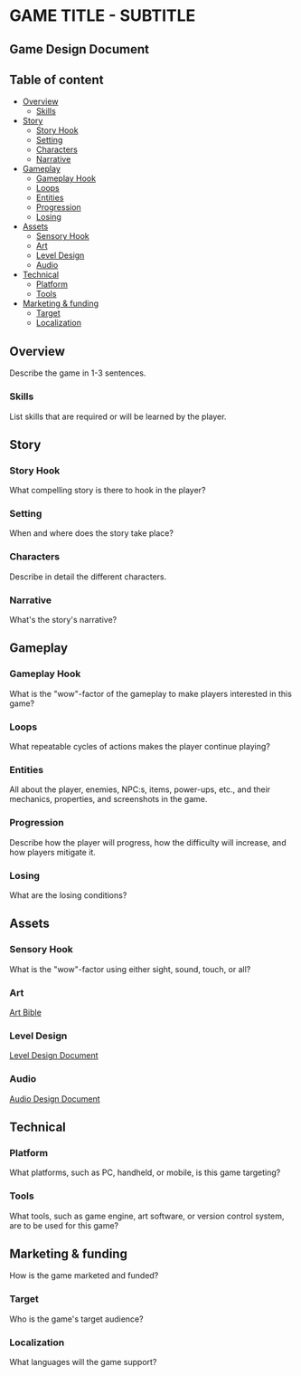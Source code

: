 # GAME TITLE - SUBTITLE

## Game Design Document

## Table of content

- [Overview](#overview)
    - [Skills](#skills)
- [Story](#story)
    - [Story Hook](#story-hook)
	- [Setting](#setting)
    - [Characters](#characters)
    - [Narrative](#narrative)
- [Gameplay](#gameplay)
    - [Gameplay Hook](#gameplay-hook)
	- [Loops](#loops)
    - [Entities](#entities)
    - [Progression](#progression)
    - [Losing](#losing)
- [Assets](#assets)
    - [Sensory Hook](#sensory-hook)
	- [Art](#art)
	- [Level Design](#level-design)
    - [Audio](#audio)
- [Technical](#technical)
    - [Platform](#platform)
    - [Tools](#tools)
- [Marketing & funding](#marketing--funding)
    - [Target](#target)
    - [Localization](#localization)

## Overview

Describe the game in 1-3 sentences.

### Skills

List skills that are required or will be learned by the player.

## Story

### Story Hook

What compelling story is there to hook in the player?

### Setting

When and where does the story take place?

### Characters

Describe in detail the different characters.

### Narrative

What's the story's narrative?

## Gameplay

### Gameplay Hook

What is the "wow"-factor of the gameplay to make players interested in this game?

### Loops

What repeatable cycles of actions makes the player continue playing?

### Entities

All about the player, enemies, NPC:s, items, power-ups, etc., and their mechanics, properties, and screenshots in the game.

### Progression

Describe how the player will progress, how the difficulty will increase, and how players mitigate it.

### Losing

What are the losing conditions?

## Assets

### Sensory Hook

What is the "wow"-factor using either sight, sound, touch, or all?

### Art

[Art Bible](#)

### Level Design

[Level Design Document](#)

### Audio

[Audio Design Document](#)

## Technical

### Platform

What platforms, such as PC, handheld, or mobile, is this game targeting?

### Tools

What tools, such as game engine, art software, or version control system, are to be used for this game?

## Marketing & funding

How is the game marketed and funded?

### Target

Who is the game's target audience?

### Localization

What languages will the game support?
